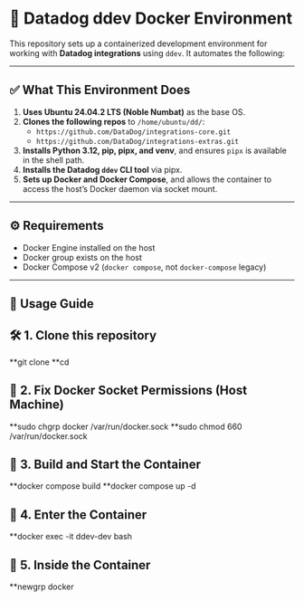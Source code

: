 # 🐳 Datadog ddev Docker Environment

This repository sets up a containerized development environment for working with **Datadog integrations** using `ddev`. It automates the following:

---

## ✅ What This Environment Does

1. **Uses Ubuntu 24.04.2 LTS (Noble Numbat)** as the base OS.
2. **Clones the following repos** to `/home/ubuntu/dd/`:
   - `https://github.com/DataDog/integrations-core.git`
   - `https://github.com/DataDog/integrations-extras.git`
3. **Installs Python 3.12, pip, pipx, and venv**, and ensures `pipx` is available in the shell path.
4. **Installs the Datadog `ddev` CLI tool** via pipx.
5. **Sets up Docker and Docker Compose**, and allows the container to access the host’s Docker daemon via socket mount.

---

## ⚙️ Requirements

- Docker Engine installed on the host
- Docker group exists on the host
- Docker Compose v2 (`docker compose`, not `docker-compose` legacy)

---

## 🧭 Usage Guide
## 🛠 1. Clone this repository

**git clone <your-repo-url>
**cd <your-repo-directory>

## 🔧 2. Fix Docker Socket Permissions (Host Machine)
**sudo chgrp docker /var/run/docker.sock
**sudo chmod 660 /var/run/docker.sock

## 🧱 3. Build and Start the Container
**docker compose build
**docker compose up -d

## 🐚 4. Enter the Container
**docker exec -it ddev-dev bash

## 🧪 5. Inside the Container
**newgrp docker



